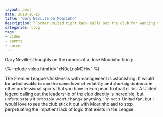 ```yaml
---
layout: post
date: 2018-10-15
title: "Gary Neville on Mourinho"
description: “Former United right back calls out the club for wanting to sack Mourinho.”
categories: blog
tags:
- video
- sports
- soccer
---
```


Gary Neville’s thoughts on the rumors of a Jose Mourinho firing:

{% include video.html id="xNOcLnsMCHw" %}

The Premier League’s fickleness with management is astonishing. It would be unbelievable to see the same level of volatility and shortsightedness in other professional sports that you have in European football clubs. A United legend calling out the leadership of the club directly is incredible, but unfortunately it probably won’t change anything. I’m not a United fan, but I would love to see the club stick it out with Mourinho and to stop perpetuating the impatient lack of logic that exists in the League.
